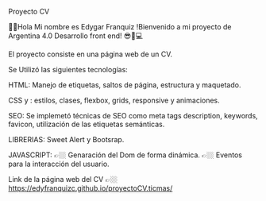 Proyecto CV

🖖🏼Hola Mi nombre es Edygar Franquiz
!Bienvenido a mi proyecto de Argentina 4.0 Desarrollo front end! 😎🤍💻

El proyecto consiste en una página web de un CV. 

Se Utilizó las siguientes tecnologías:

HTML: Manejo de etiquetas, saltos de página, estructura y maquetado.

CSS y : estilos, clases, flexbox, grids, responsive y animaciones.

SEO: Se implemetó técnicas de SEO como meta tags description, keywords, favicon, utilización de las etiquetas semánticas.

LIBRERIAS: Sweet Alert y Bootsrap.

JAVASCRIPT: 
👉🏼 Genaración del Dom de forma dinámica. 
👉🏼 Eventos para la interacción del usuario.





Link de la página web del CV
👉🏼https://edyfranquizc.github.io/proyectoCV.ticmas/